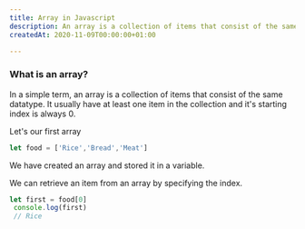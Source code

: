 ```yaml
---
title: Array in Javascript
description: An array is a collection of items that consist of the same datatype
createdAt: 2020-11-09T00:00:00+01:00

---
```

### What is an array?

In a simple term, an array is a collection of items that consist of the same datatype. It usually have at least one item in the collection and it's starting index is always 0.

Let's our first array

```js
let food = ['Rice','Bread','Meat']
```

We have created an array and stored it in a variable.

We can retrieve an item from an array by specifying the index.

```js
let first = food[0]
 console.log(first)
 // Rice
```